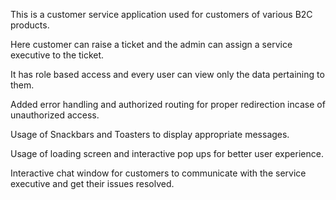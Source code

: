 This is a customer service application used for customers of various B2C products. 

Here customer can raise a ticket and the admin can assign a service executive to the ticket.

It has role based access and every user can view only the data pertaining to them.

Added error handling and authorized routing for proper redirection incase of unauthorized access.

Usage of Snackbars and Toasters to display appropriate messages.

Usage of loading screen and interactive pop ups for better user experience. 

Interactive chat window for customers to communicate with the service executive and get their issues resolved. 

